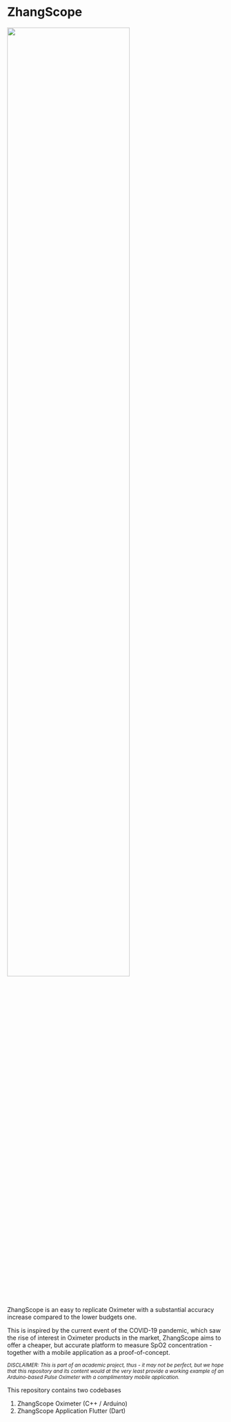# ZhangScope
<img src="https://raw.githubusercontent.com/razyoboy/unishared/main/img/zsm.png" width=75%>
<br>
<br>

ZhangScope is an easy to replicate Oximeter with a substantial accuracy increase compared to the lower budgets one.

This is inspired by the current event of the COVID-19 pandemic, which saw the rise of interest in Oximeter products in the market, ZhangScope aims to offer a cheaper, but accurate platform to measure SpO2 concentration - together with a mobile application as a proof-of-concept.

<sub>_DISCLAIMER: This is part of an academic project, thus - it may not be perfect, but we hope that this repository and its content would at the very least provide a working example of an Arduino-based Pulse Oximeter with a complimentary mobile application._
  
This repository contains two codebases
  1. ZhangScope Oximeter (C++ / Arduino)
  2. ZhangScope Application Flutter (Dart)
  